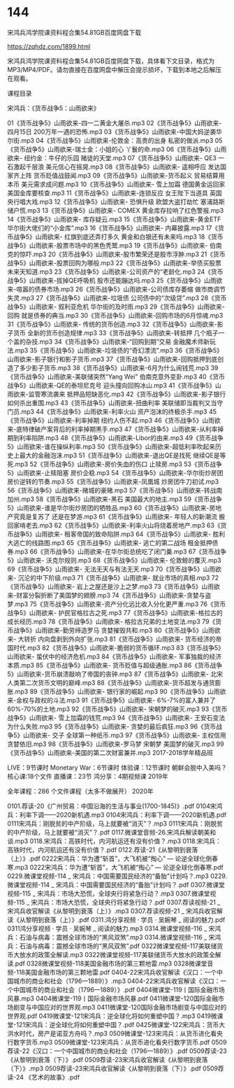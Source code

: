 # 144
宋鸿兵鸿学院课资料程合集54.81GB百度网盘下载

https://zqhdz.com/1899.html

宋鸿兵鸿学院课资料程合集54.81GB百度网盘下载，具体看下文目录，格式为MP3/MP4/PDF。请勿直接在百度网盘中解压会提示损坏，下载到本地之后解压在观看。

课程目录

宋鸿兵：《货币战争5：山雨欲来》

01《货币战争5》山雨欲来-四一二黄金大屠杀.mp3
02《货币战争5》山雨欲来- 四月15日 200万年一遇的恐怖.mp3
03《货币战争5》山雨欲来-中国大妈逆袭华尔街.mp3
04《货币战争5》山雨欲来-伦敦金：高贵的出身 私密的做派.mp3
05《货币战争5》山雨欲来-瑞士金：小姐的心 丫鬟的命.mp3
06《货币战争5》山雨欲来- 纽约金：牛仔的乐园 赌徒的天堂.mp3
07《货币战争5》山雨欲来- QE3 一石激起千层浪 美元信心在摇晃.mp3
08《货币战争5》山雨欲来- 遥相呼应 发达国家齐上阵 货币贬值战鼓闻.mp3
09《货币战争5》山雨欲来-货币起义 贸易结算用本币 美元需求成问题.mp3
10《货币战争5》山雨欲来- 雪上加霜 德国黄金运回家 美国金库要核查.mp3
11《货币战争5》山雨欲来-连锁反应 女王陛下当道具 英国央行唱大戏.mp3
12《货币战争5》山雨欲来- 恐惧升级 欧盟大盗打劫忙 塞浦路斯储户慌.mp3
13《货币战争5》山雨欲来- COMEX 黄金库存拉响了红色警报.mp3
14《货币战争5》山雨欲来- 库存疑云.mp3
15《货币战争5》山雨欲来-黄金ETF 华尔街大佬们的“小金库”.mp3
16《货币战争5》山雨欲来- 内幕披露.mp3
17《货币战争5》山雨欲来- 红旗到底还弄打多久 黄金和白银还有未来吗.mp3
18《货币战争5》山雨欲来-股票市场中的黑色秃鹫.mp3
19《货币战争5》山雨欲来- 伯南克的惊吓.mp3
20《货币战争5》山雨欲来-股市繁荣还是股市浮肿.mp3
21《货币战争5》山雨欲来-股票回购为哪般.mp3
22《货币战争5》山雨欲来-举债买股票 未来天知道.mp3
23《货币战争5》山雨欲来-公司资产的“老龄化.mp3
24《货币战争5》山雨欲来-拔掉QE呼吸机 股市还能蹦达吗.mp3
25《货币战争5》山雨欲来-喧嚣的债券市场.mp3
26《货币战争5》山雨欲来-公司债库存萎缩 做市商调节失灵.mp3
27《货币战争5》山雨欲来-垃圾债 公司债中的“次级贷”.mp3
28《货币战争5》山雨欲来- 叙利亚危机 华尔街的及时雨.mp3
29《货币战争5》山雨欲来-回购 就是债券的典当.mp3
30《货币战争5》山雨欲来-回购市场的6月惊魂.mp3
31《货币战争5》山雨欲来- 传统的货币创造.mp3
32《货币战争5》山雨欲来-影子货币 全新的货币创造规律.mp3
33《货币战争5》山雨欲来-转抵押 几个瓶子一个盖的杂技.mp3
34《货币战争5》山雨欲来-“回购到期”交易 金融魔术师新玩法.mp3
35《货币战争5》山雨欲来-垃圾债的“奇幻漂流”.mp3
36《货币战争5》山雨欲来-影子银行和影子货币.mp3
37《货币战争5》山雨欲来-回购抵押到底创造了多少影子货币.mp3
38《货币战争5》山雨欲来-6月为什么闹钱荒.mp3
39《货币战争5》山雨欲来-美联储突然“Yang Wei” 伯南克意外变卦.mp3
40《货币战争5》山雨欲来-QE的泰坦尼克号 迎头撞向回购冰山.mp3
41《货币战争5》山雨欲来-监管寒流袭来 抵押品短缺恶化.mp3
42《货币战争5》山雨欲来-影子银行如何杀出重围.mp3
43《货币战争5》山雨欲来-扭曲利率 美联储即当裁判又当守门员.mp3
44《货币战争5》山雨欲来-利率火山 资产泡沫的终极杀手.mp3
45《货币战争5》山雨欲来-利率掉期 纽约人伤不起.mp3
46《货币战争5》山雨欲来-底特律破产案背后的利率掉期黑手.mp3
47《货币战争5》山雨欲来-从利率掉期到利率陷阱.mp3
48《货币战争5》山雨欲来-Libor的由来.mp3
49《货币战争5》山雨欲来-谁在操纵利率.mp3
50《货币战争5》山雨欲来-超低利率吹起来历史上最大的金融泡沫.mp3
51《货币战争5》山雨欲来-退出QE是找死 继续QE是等死.mp3
52《货币战争5》山雨欲来-房价失血的伤口 止赎房.mp3
53《货币战争5》山雨欲来-止赎阻塞 房价企稳.mp3
54《货币战争5》山雨欲来-华尔街炒房团 房价逆转的节奏.mp3
55《货币战争5》山雨欲来-凤凰城 炒房团牛刀初试.mp3
56《货币战争5》山雨欲来-赌城的豪赌.mp3
57《货币战争5》山雨欲来-转战南加州.mp3
58《货币战争5》山雨欲来-黑石 美国最大的地主.mp3
59《货币战争5》山雨欲来-谁是华尔街炒房团的牺牲品.mp3
60《货币战争5》山雨欲来-房地产究竟是复苏了 还是在梦游.mp3
61《货币战争5》山雨欲来- 年轻人的新潮流 搬回家啃老去.mp3
62《货币战争5》山雨欲来-利率火山将烧着房地产.mp3
63《货币战争5》山雨欲来- 租客帝国的致命陷阱.mp3
64《货币战争5》山雨欲来- 胜利大逃亡的线路图.mp3
65《货币战争5》山雨欲来- 逃亡的第二战场 租金抵押债券.mp3
66《货币战争5》山雨欲来-在华尔街总统吃了闭门羹.mp3
67《货币战争5》山雨欲来- 沃克尔规则.mp3
68《货币战争5》山雨欲来- 伦敦鲸的覆灭.mp3
69《货币战争5》山雨欲来- 无法无天与有法无天.mp3
70《货币战争5》山雨欲来- 沉沦的中下阶级.mp3
71《货币战争5》山雨欲来- 就业市场的真相.mp3
72《货币战争5》山雨欲来- 岩上之屋还是沙上之梦.mp3
73《货币战争5》山雨欲来-财富分裂折断了美国梦的翅膀.mp3
74《货币战争5》山雨欲来-贪婪与盗梦.mp3
75《货币战争5》山雨欲来-资产分化远比收入分化更严重.mp3
76《货币战争5》山雨欲来- 护民官格拉古之死.mp3
77《货币战争5》山雨欲来-格拉古的成长经历.mp3
78《货币战争5》山雨欲来- 格拉古兄弟的土地变法.mp3
79《货币战争5》山雨欲来-勤劳缔造罗马 贪婪摧毁共和.mp3
80《货币战争5》山雨欲来- 大转折 内向盘剥到外向扩张.mp3
81《货币战争5》山雨欲来- 货币经济的帝国时代.mp3
82《货币战争5》山雨欲来-脆弱的货币循环.mp3
83《货币战争5》山雨欲来- 蛰伏中的经济危机.mp3
84《货币战争5》山雨欲来- 军事独裁的经济本质.mp3
85《货币战争5》山雨欲来- 货币贬值与超级通胀.mp3
86《货币战争5》山雨欲来-货币崩溃敲响了帝国的丧钟.mp3
87《货币战争5》山雨欲来- 北宋 人类第二次货币文明的巅峰.mp3
88《货币战争5》山雨欲来-货币超发与通货膨胀.mp3
89《货币战争5》山雨欲来- 银行家的崛起.mp3
90《货币战争5》山雨欲来-金权与政权的斗法.mp3
91《货币战争5》山雨欲来- 6%-7%的富人兼并了60%-70%的土地.mp3
92《货币战争5》山雨欲来- 宋朝梦的破灭.mp3
93《货币战争5》山雨欲来- 雪上加霜的钱荒.mp3
94《货币战争5》山雨欲来- 王安石变法为什么失败.mp3
95《货币战争5》山雨欲来- 贪婪的最后疯狂.mp3
96《货币战争5》山雨欲来- 交子 全球第一种纸币.mp3
97《货币战争5》山雨欲来- 主权信用 贪婪依旧.mp3
98《货币战争5》山雨欲来-罗马梦 宋朝梦 美国梦的破灭.mp3
99《货币战争5》山雨欲来-美国的第二次财富兼并.mp3
2017-2018学年精品班

LIVE：9节课时
Monetary War：6节课时
体验课：12节课时
朝鲜会脱中入美吗？
核心课:18个文件
直播课：23节
鸿分享：4期视频课
2019年

全年课程：286 个文件课程（太多不做展开）
2020年

0101.荐读-20《广州贸易：中国沿海的生活与事业(1700-1845)》.pdf
0104宋鸿兵：利率下调——2020新机遇.mp3
0104宋鸿兵：利率下调——2020新机遇.pdf
0111宋鸿兵：刚脱贫的中产阶级，马上就要被“消灭”？.mp3
0111宋鸿兵：刚脱贫的中产阶级，马上就要被“消灭”？.pdf
0117.微课堂音频-26.宋鸿兵解读朝美和谈.mp3
0118.宋鸿兵：高铁时代，内河航运还有没有价值？.mp3
0118.宋鸿兵：高铁时代，内河航运还有没有价值？.pdf
0122.荐读-21《从黎明到衰落（上）》.pdf
0222宋鸿兵：华为遭“斩首”，大飞机被“掏心” — 论逆全球化倒春寒.mp3
0222宋鸿兵：华为遭“斩首”，大飞机被“掏心” — 论逆全球化倒春寒.pdf
0229.微课堂视频-114 _ 宋鸿兵：中国需要国民经济的“备胎”计划吗？.mp3
0229.微课堂视频-114 _ 宋鸿兵：中国需要国民经济的“备胎”计划吗？.pdf
0307.微课堂视频-115 _ 宋鸿兵：市场大恐慌，全球央行将紧急行动？.mp3
0307.微课堂视频-115 _ 宋鸿兵：市场大恐慌，全球央行将紧急行动？.pdf
0307.荐读视频-21 _ 宋鸿兵收官解读《从黎明到衰落（上）》.mp3
0307.荐读视频-21 _ 宋鸿兵收官解读《从黎明到衰落（上）》.pdf
0311.鸿分享视频 · 学员 · 吴婉琴 _ 阅读的魅力.pdf
0311鸿分享视频 · 学员 · 吴婉琴 _ 阅读的魅力.mp3
0314.微课堂视频-116 _ 宋鸿兵：石油与病毒：震撼全球市场的“黑风双煞”.mp3
0314.微课堂视频-116 _ 宋鸿兵：石油与病毒：震撼全球市场的“黑风双煞”.pdf
0322微课堂视频-117美联储货币大放水的政策全解读.mp3
0322微课堂视频-117美联储货币大放水的政策全解读.pdf
0328微课堂视频-118美国金融市场的第三颗地雷.mp3
0328微课堂音频-118美国金融市场的第三颗地雷.pdf
0404-22宋鸿兵收官解读《汉口：一个中国城市的商业和社会（1796—1889）》.mp3
0404-22宋鸿兵收官解读《汉口：一个中国城市的商业和社会（1796—1889）》.pdf
0404微课堂-119丨国际金融市场风暴.mp3
0404微课堂-119丨国际金融市场风暴.pdf
0411微课堂-120国际金融市场剧变与中国应对的世界观.mp3
0411微课堂-120国际金融市场剧变与中国应对的世界观.pdf
0419微课堂-121宋鸿兵：逆全球化将如何重塑中国？.mp3
0419微课堂-121宋鸿兵：逆全球化将如何重塑中国？.pdf
0425微课堂-122宋鸿兵：货币大洪水时代，房产是诺亚方舟吗？.mp3
0509微课堂-123宋鸿兵：从货币进化看央行数字货币.mp3
0509微课堂-123宋鸿兵：从货币进化看央行数字货币.pdf
0509荐读-22《汉口：一个中国城市的商业和社会（1796—1889）》.pdf
0509荐读-23《从黎明到衰落（下）》.pdf
0509荐读-23宋鸿兵收官解读《从黎明到衰落（下）》.mp3
0509荐读-23宋鸿兵收官解读《从黎明到衰落（下）》.pdf
0509荐读-24 《艺术的故事》.pdf

